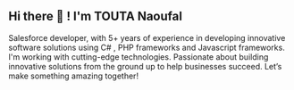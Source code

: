 ## Hi there :wave: ! I'm TOUTA Naoufal
Salesforce developer, with 5+ years of experience in developing innovative software solutions using C# , PHP frameworks and Javascript frameworks.
I'm working with cutting-edge technologies. Passionate about building innovative solutions from the ground up to help businesses succeed. 
Let’s make something amazing together!

<!---
toutanaoufal/toutanaoufal is a ✨ special ✨ repository because its `README.md` (this file) appears on your GitHub profile.
You can click the Preview link to take a look at your changes.
--->
